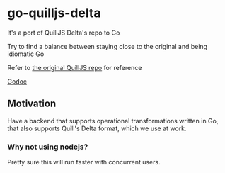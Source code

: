 # go-quilljs-delta

It's a port of QuillJS Delta's repo to Go

Try to find a balance between staying close to the original and being idiomatic Go

Refer to [the original QuillJS repo](https://github.com/quilljs/delta) for reference

[Godoc](https://godoc.org/github.com/fmpwizard/go-quilljs-delta/delta)

## Motivation

Have a backend that supports operational transformations written in Go, that also supports Quill's Delta format, which we 
use at work.

### Why not using nodejs?

Pretty sure this will run faster with concurrent users.